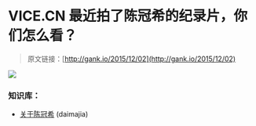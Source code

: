# VICE.CN 最近拍了陈冠希的纪录片，你们怎么看？

> 原文链接：[http://gank.io/2015/12/02](http://gank.io/2015/12/02)

![](http://ww2.sinaimg.cn/large/7a8aed7bjw1eyl43vfbndj20dw0ijmye.jpg)

### 知识库：

* [关于陈冠希](http://v.youku.com/v_show/id_XMTM5OTgzMDM4NA==.html?from=s1.8) (daimajia)

